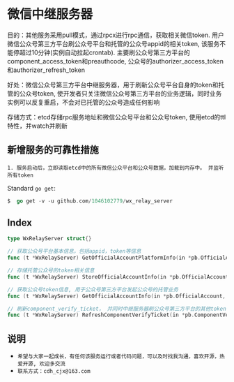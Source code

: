 # 微信中继服务器
 目的：其他服务采用pull模式，通过rpcx进行rpc通信，获取相关微信token. 用户微信公众号第三方平台刷公众号平台和托管的公众号appid的相关token, 该服务不能停超过10分钟(实例自动拉起crontab). 主要刷公众号第三方平台的component_access_token和preauthcode, 公众号的authorizer_access_token和authorizer_refresh_token

 好处：微信公众号第三方平台中继服务器，用于刷新公众号平台自身的token和托管的公众号token, 使开发者只关注微信公众号第三方平台的业务逻辑，同时业务实例可以反复重启，不会对已托管的公众号造成任何影响
 

 存储方式：etcd存储rpc服务地址和微信公众号平台和公众号token, 使用etcd的ttl特性，并watch并刷新

## 新增服务的可靠性措施
    1. 服务启动后，立即读取etcd中的所有微信公众平台和公众号数据，加载到内存中。 并监听所有token

Standard  `go get`:

```go
$  go get -v -u github.com/1046102779/wx_relay_server
```

## Index

```go
type WxRelayServer struct{}

// 获取公众号平台基本信息，包括appid，token等信息
func (t *WxRelayServer) GetOfficialAccountPlatformInfo(in *pb.OfficialAccountPlatform, out *pb.OfficialAccountPlatform) error

// 存储托管公众号的token相关信息
func (t *WxRelayServer) StoreOfficialAccountInfo(in *pb.OfficialAccount, out *pb.OfficialAccount) error

// 获取公众号token信息, 用于公众号第三方平台发起公众号的托管业务
func (t *WxRelayServer) GetOfficialAccountInfo(in *pb.OfficialAccount, out *pb.OfficialAccount) error

// 刷新component_verify_ticket， 并同时中继服务器刷公众号第三方平台的其他token
func (t *WxRelayServer) RefreshComponentVerifyTicket(in *pb.ComponentVerifyTicket, out *pb.ComponentVerifyTicket) error
```

## 说明

+ `希望与大家一起成长，有任何该服务运行或者代码问题，可以及时找我沟通，喜欢开源，热爱开源, 欢迎多交流`   
+ `联系方式：cdh_cjx@163.com`
